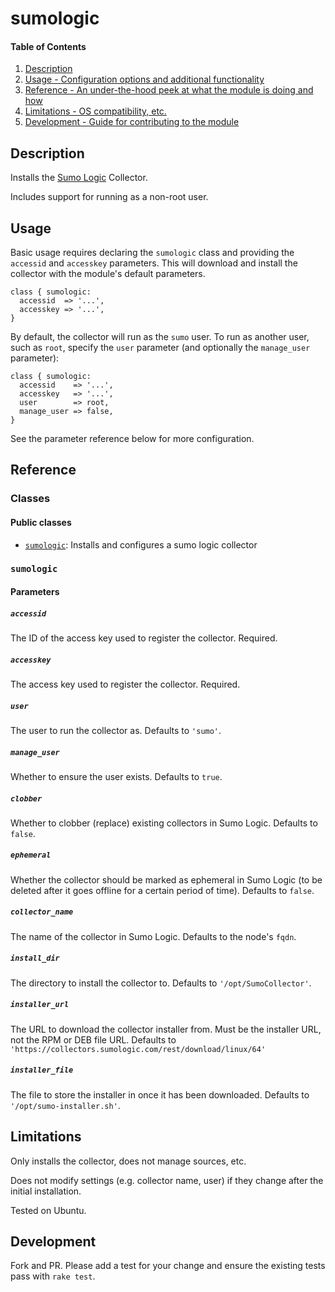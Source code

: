# sumologic

#### Table of Contents

1. [Description](#description)
1. [Usage - Configuration options and additional functionality](#usage)
1. [Reference - An under-the-hood peek at what the module is doing and how](#reference)
1. [Limitations - OS compatibility, etc.](#limitations)
1. [Development - Guide for contributing to the module](#development)

## Description

Installs the [Sumo Logic](https://www.sumologic.com/) Collector.

Includes support for running as a non-root user.

## Usage

Basic usage requires declaring the `sumologic` class and providing the
`accessid` and `accesskey` parameters. This will download and install the
collector with the module's default parameters.

```
class { sumologic:
  accessid  => '...',
  accesskey => '...',
}
```

By default, the collector will run as the `sumo` user. To run as another user,
such as `root`, specify the `user` parameter (and optionally the `manage_user`
parameter):

```
class { sumologic:
  accessid    => '...',
  accesskey   => '...',
  user        => root,
  manage_user => false,
}
```

See the parameter reference below for more configuration.

## Reference

### Classes

#### Public classes
* [`sumologic`](#sumologic-1): Installs and configures a sumo logic collector

### `sumologic`

#### Parameters

##### `accessid`
The ID of the access key used to register the collector. Required.

##### `accesskey`
The access key used to register the collector. Required.

##### `user`
The user to run the collector as. Defaults to `'sumo'`.

##### `manage_user`
Whether to ensure the user exists. Defaults to `true`.

##### `clobber`
Whether to clobber (replace) existing collectors in Sumo Logic. Defaults to
`false`.

##### `ephemeral`
Whether the collector should be marked as ephemeral in Sumo Logic (to be
deleted after it goes offline for a certain period of time). Defaults to
`false`.

##### `collector_name`
The name of the collector in Sumo Logic. Defaults to the node's `fqdn`.

##### `install_dir`
The directory to install the collector to. Defaults to `'/opt/SumoCollector'`.

##### `installer_url`
The URL to download the collector installer from. Must be the installer URL,
not the RPM or DEB file URL.
Defaults to `'https://collectors.sumologic.com/rest/download/linux/64'`

##### `installer_file`
The file to store the installer in once it has been downloaded. Defaults to
`'/opt/sumo-installer.sh'`.

## Limitations

Only installs the collector, does not manage sources, etc.

Does not modify settings (e.g. collector name, user) if they change after the
initial installation.

Tested on Ubuntu.

## Development

Fork and PR. Please add a test for your change and ensure the existing tests pass with `rake test`.
